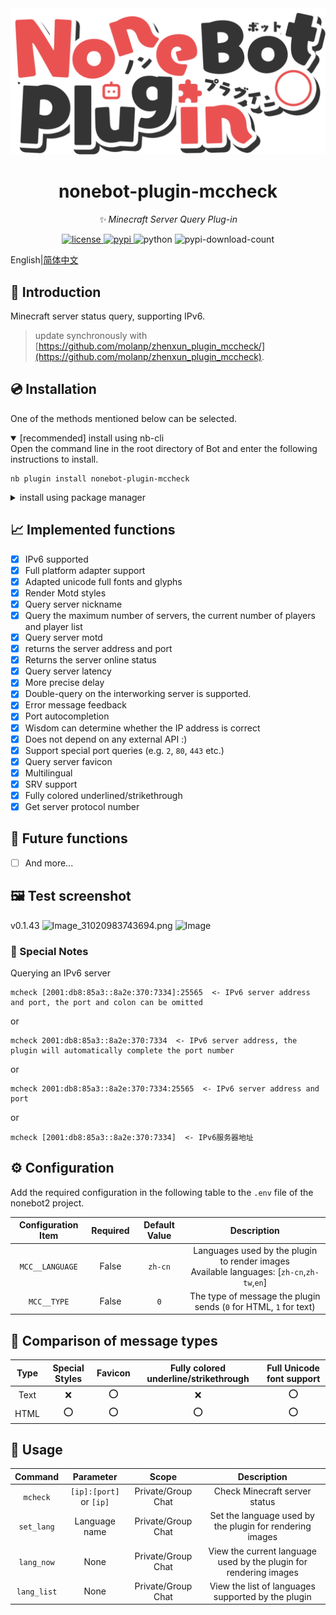 <div align="center">
<a href="https://v2.nonebot.dev/store"><img src="https://github.com/KomoriDev/nonebot-plugin-kawaii-status/raw/master/docs/NoneBotPlugin.svg" alt="NoneBotPluginLogo"></a>
</div>

<div align="center">

# nonebot-plugin-mccheck

_✨ Minecraft Server Query Plug-in_

<a href="./LICENSE">
<img src="https://img.shields.io/github/license/molanp/nonebot_plugin_mccheck.svg" alt="license">
</a>
<a href="https://pypi.python.org/pypi/nonebot-plugin-mccheck">
<img src="https://img.shields.io/pypi/v/nonebot-plugin-mccheck.svg" alt="pypi">
</a>
<img src="https://img.shields.io/badge/python-3.9+-blue.svg" alt="python">
<img src="https://img.shields.io/pypi/dm/nonebot-plugin-mccheck" alt="pypi-download-count">
</div>

English|[简体中文](README.md)

## 📖 Introduction

Minecraft server status query, supporting IPv6.

> update synchronously with [https://github.com/molanp/zhenxun_plugin_mccheck/](https://github.com/molanp/zhenxun_plugin_mccheck).

## 💿 Installation

One of the methods mentioned below can be selected.

<details open>
<summary>[recommended] install using nb-cli</summary>
Open the command line in the root directory of Bot and enter the following instructions to install.

```shell
nb plugin install nonebot-plugin-mccheck
```

</details>

<details>
<summary> install using package manager </summary>
In the plug-in directory of the nonebot2 project, open the command line and enter the corresponding installation command according to the package manager you use.

```shell
pip install nonebot-plugin-mccheck
# or
pdm add nonebot-plugin-mccheck
# or
poetry add nonebot-plugin-mccheck
# or
conda install nonebot-plugin-mccheck
```

Open the `pyproject.toml` file in the root directory of the nonebot2 project, and write in the ` [tool.nonebot] ` section.
```toml
plugins = ["nonebot_plugin_mccheck"]
```
</details>

## 📈 Implemented functions

- [x] IPv6 supported
- [x] Full platform adapter support
- [x] Adapted unicode full fonts and glyphs
- [x] Render Motd styles
- [x] Query server nickname
- [x] Query the maximum number of servers, the current number of players and player list
- [x] Query server motd
- [x] returns the server address and port
- [x] Returns the server online status
- [x] Query server latency
- [x] More precise delay
- [x] Double-query on the interworking server is supported.
- [x] Error message feedback
- [x] Port autocompletion
- [x] Wisdom can determine whether the IP address is correct
- [x] Does not depend on any external API :)
- [x] Support special port queries (e.g. `2`, `80`, `443` etc.)
- [x] Query server favicon
- [x] Multilingual
- [x] SRV support 
- [x] Fully colored underlined/strikethrough
- [x] Get server protocol number

## 📑 Future functions

- [ ] And more...

## 🖼️ Test screenshot

v0.1.43
![Image_31020983743694.png](https://github.com/user-attachments/assets/2db47c9a-7ba1-4ce7-a31c-b65f6e848308)
![Image](https://github.com/user-attachments/assets/2ca058f5-2341-425d-8033-63dad8d43fbf)

### 🎈 Special Notes
Querying an IPv6 server
```
mcheck [2001:db8:85a3::8a2e:370:7334]:25565  <- IPv6 server address and port, the port and colon can be omitted
```
or
```
mcheck 2001:db8:85a3::8a2e:370:7334  <- IPv6 server address, the plugin will automatically complete the port number
```
or
```
mcheck 2001:db8:85a3::8a2e:370:7334:25565  <- IPv6 server address and port
```
or
```
mcheck [2001:db8:85a3::8a2e:370:7334]  <- IPv6服务器地址
```


## ⚙️ Configuration

Add the required configuration in the following table to the `.env` file of the nonebot2 project.

| Configuration Item | Required | Default Value | Description |
|:-----:|:----:|:----:|:----:|
| `MCC__LANGUAGE` | False | `zh-cn` | Languages used by the plugin to render images<br>Available languages: [`zh-cn`,`zh-tw`,`en`] |
| `MCC__TYPE` | False | `0` | The type of message the plugin sends (`0` for HTML, `1` for text) |

## 🎲 Comparison of message types

| Type | Special Styles | Favicon | Fully colored underline/strikethrough | Full Unicode font support |
|:-----:|:-----:|:-----:|:-----:|:-----:|
| Text | ❌ | ⭕ | ❌ | ⭕ |
| HTML | ⭕ | ⭕ | ⭕ | ⭕ |

## 🎉 Usage
| Command | Parameter | Scope | Description |
|:-------:|:---------:|:-----:|:-----------:|
| `mcheck` | `[ip]:[port]` or `[ip]` | Private/Group Chat | Check Minecraft server status |
| `set_lang` | Language name | Private/Group Chat | Set the language used by the plugin for rendering images |
| `lang_now` | None | Private/Group Chat | View the current language used by the plugin for rendering images |
| `lang_list` | None | Private/Group Chat | View the list of languages supported by the plugin |
